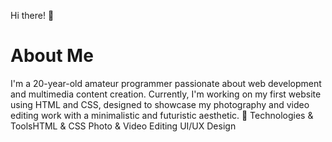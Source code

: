 Hi there! 👋
# About Me
I'm a 20-year-old amateur programmer passionate about web development and multimedia content creation. Currently, I'm working on my first website using HTML and CSS, designed to showcase my photography and video editing work with a minimalistic and futuristic aesthetic.
🔧 Technologies & ToolsHTML & CSS
Photo & Video Editing
UI/UX Design
